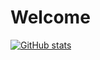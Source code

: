 # Welcome

[![GitHub stats](https://github-readme-stats.vercel.app/api?username=TonyPepeBear&theme=cobalt)](https://github.com/anuraghazra/github-readme-stats)
